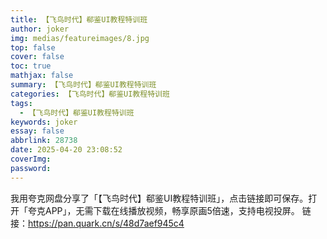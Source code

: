 ```yaml
---
title: 【飞鸟时代】郗鉴UI教程特训班
author: joker
img: medias/featureimages/8.jpg
top: false
cover: false
toc: true
mathjax: false
summary: 【飞鸟时代】郗鉴UI教程特训班
categories: 【飞鸟时代】郗鉴UI教程特训班
tags:
  - 【飞鸟时代】郗鉴UI教程特训班
keywords: joker
essay: false
abbrlink: 28738
date: 2025-04-20 23:08:52
coverImg:
password:
---
```


我用夸克网盘分享了「【飞鸟时代】郗鉴UI教程特训班」，点击链接即可保存。打开「夸克APP」，无需下载在线播放视频，畅享原画5倍速，支持电视投屏。
链接：https://pan.quark.cn/s/48d7aef945c4
